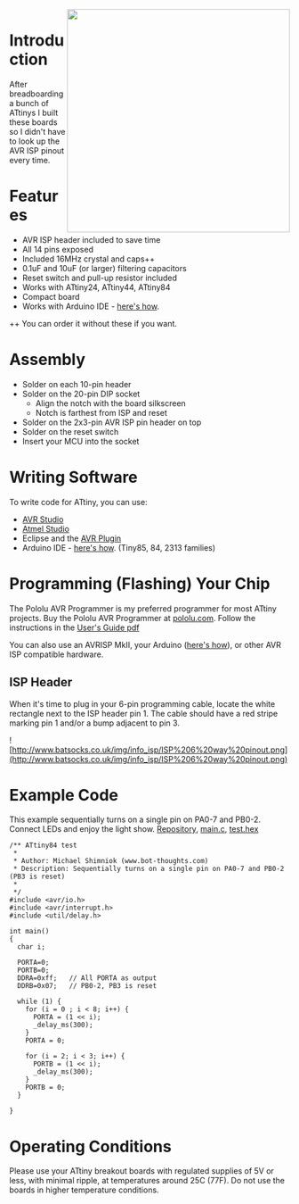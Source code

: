 <img src='https://d3ffynyi1lxfcp.cloudfront.net/thumbs/products/522/2013-10-22-17-56-53/IMG_8198.JPG.620x349_q85_crop-smart.jpg' align='right' width='400' />

# Introduction #

After breadboarding a bunch of ATtinys I built these boards so I didn't have to look up the AVR ISP pinout every time.

# Features #

  * AVR ISP header included to save time
  * All 14 pins exposed
  * Included 16MHz crystal and caps++
  * 0.1uF and 10uF (or larger) filtering capacitors
  * Reset switch and pull-up resistor included
  * Works with ATtiny24, ATtiny44, ATtiny84
  * Compact board
  * Works with Arduino IDE - [here's how](TinyArduino.md).

++ You can order it without these if you want.

# Assembly #

  * Solder on each 10-pin header
  * Solder on the 20-pin DIP socket
    * Align the notch with the board silkscreen
    * Notch is farthest from ISP and reset
  * Solder on the 2x3-pin AVR ISP pin header on top
  * Solder on the reset switch
  * Insert your MCU into the socket

# Writing Software #

To write code for ATtiny, you can use:

  * [AVR Studio](http://www.atmel.com/tools/STUDIOARCHIVE.aspx)
  * [Atmel Studio](http://www.atmel.com/microsite/atmel_studio6/)
  * Eclipse and the [AVR Plugin](http://avr-eclipse.sourceforge.net/wiki/index.php/The_AVR_Eclipse_Plugin)
  * Arduino IDE - [here's how](TinyArduino.md). (Tiny85, 84, 2313 families)

# Programming (Flashing) Your Chip #

The Pololu AVR Programmer is my preferred programmer for most ATtiny projects. Buy the Pololu AVR Programmer at [pololu.com](http://www.pololu.com/product/1300). Follow the instructions in the [User's Guide pdf](http://www.pololu.com/docs/0J36)

You can also use an AVRISP MkII, your Arduino ([here's how](http://arduino.cc/en/Tutorial/ArduinoISP)), or other AVR ISP compatible hardware.

## ISP Header ##

When it's time to plug in your 6-pin programming cable, locate the white rectangle next to the ISP header pin 1.  The cable should have a red stripe marking pin 1 and/or a bump adjacent to pin 3.

![http://www.batsocks.co.uk/img/info_isp/ISP%206%20way%20pinout.png](http://www.batsocks.co.uk/img/info_isp/ISP%206%20way%20pinout.png)

# Example Code #

This example sequentially turns on a single pin on PA0-7 and PB0-2. Connect LEDs and enjoy the light show. [Repository](https://code.google.com/p/bot-thoughts-eezee/source/browse/#svn%2Ftrunk%2FeeZee_medium_tiny%2Ffirmware), [main.c](https://code.google.com/p/bot-thoughts-eezee/source/browse/trunk/eeZee_medium_tiny/firmware/main.c), [test.hex](https://code.google.com/p/bot-thoughts-eezee/source/browse/trunk/eeZee_medium_tiny/firmware/eeZeeMedTinyTest.hex)

```
/** ATtiny84 test
 * 
 * Author: Michael Shimniok (www.bot-thoughts.com)
 * Description: Sequentially turns on a single pin on PA0-7 and PB0-2 (PB3 is reset)
 *
 */
#include <avr/io.h>
#include <avr/interrupt.h>
#include <util/delay.h>

int main()
{ 
  char i;
  
  PORTA=0;
  PORTB=0;
  DDRA=0xff;   // All PORTA as output
  DDRB=0x07;   // PB0-2, PB3 is reset
  
  while (1) {
    for (i = 0 ; i < 8; i++) {
      PORTA = (1 << i);
      _delay_ms(300);
    }
    PORTA = 0;
    
    for (i = 2; i < 3; i++) {
      PORTB = (1 << i);
      _delay_ms(300);
    }
    PORTB = 0;
  }

}
```

# Operating Conditions #

Please use your ATtiny breakout boards with regulated supplies of 5V or less, with minimal ripple, at temperatures around 25C (77F). Do not use the boards in higher temperature conditions.